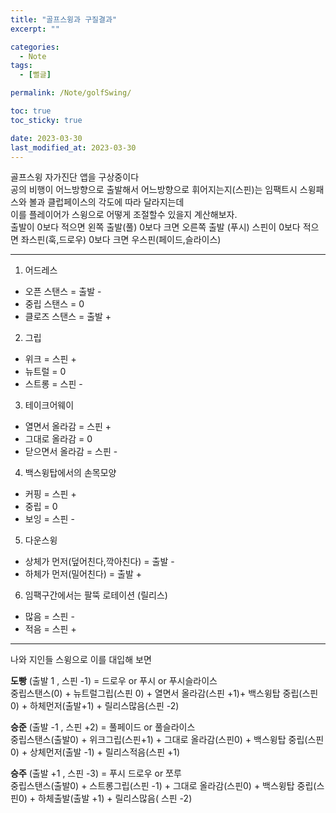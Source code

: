 ```yaml
---
title: "골프스윙과 구질결과"
excerpt: ""

categories:
  - Note
tags:
  - [뻘글]

permalink: /Note/golfSwing/

toc: true
toc_sticky: true

date: 2023-03-30
last_modified_at: 2023-03-30
---
```


골프스윙 자가진단 앱을 구상중이다    
공의 비행이 어느방향으로 출발해서 어느방향으로 휘어지는지(스핀)는 
임팩트시 스윙패스와 볼과 클럽페이스의 각도에 따라 달라지는데   
이를 플레이어가 스윙으로 어떻게 조절할수 있을지 계산해보자.   
출발이 0보다 적으면 왼쪽 출발(풀)  0보다 크면 오른쪽 출발 (푸시)
스핀이 0보다 적으면 좌스핀(훅,드로우) 0보다 크면 우스핀(페이드,슬라이스)

---


1. 어드레스 
- 오픈 스탠스  =  출발 -
- 중립 스탠스 = 0 
- 클로즈 스탠스 = 출발 +
2. 그립 
- 위크 = 스핀 +
- 뉴트럴 = 0
- 스트롱 = 스핀 -
3. 테이크어웨이 
- 열면서 올라감 = 스핀 +
- 그대로 올라감 = 0
- 닫으면서 올라감 = 스핀 -
4. 백스윙탑에서의 손목모양
- 커핑 = 스핀 +
- 중립 = 0 
- 보잉 = 스핀 - 
5. 다운스윙 
- 상체가 먼저(덮어친다,깍아친다) = 출발 -
- 하체가 먼저(밀어친다) = 출발 +
6. 임팩구간에서는 팔뚝 로테이션 (릴리스)
- 많음 = 스핀 -
- 적음 = 스핀 +
---

나와 지인들 스윙으로 이를 대입해 보면

**도빵**  (출발 1 , 스핀 -1) = 드로우 or 푸시 or 푸시슬라이스   
중립스탠스(0) + 뉴트럴그립(스핀 0) + 열면서 올라감(스핀 +1)+ 백스윙탑 중립(스핀0) + 하체먼저(출발+1) + 릴리스많음(스핀 -2)   

**승준**  (출발 -1 , 스핀 +2)  = 풀페이드 or 풀슬라이스   
중립스탠스(출발0) + 위크그립(스핀+1) + 그대로 올라감(스핀0) + 백스윙탑 중립(스핀0) + 상체먼저(출발 -1) + 릴리스적음(스핀 +1)

**승주** (출발 +1 , 스핀 -3) = 푸시 드로우 or 쪼루    
중립스탠스(출발0)  + 스트롱그립(스핀 -1) + 그대로 올라감(스핀0) + 백스윙탑 중립(스핀0) + 하체출발(출발 +1) + 릴리스많음( 스핀 -2) 
